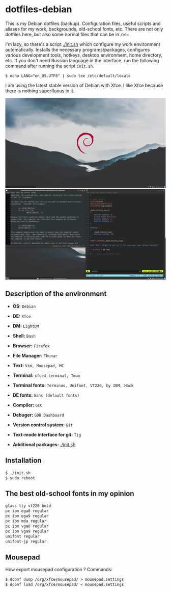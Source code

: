# dotfiles-debian
This is my Debian dotfiles (backup). Configuration files, useful scripts and aliases for my work, backgrounds,
old-school fonts, etc. There are not only dotfiles here, but also some normal files that can be in ```/etc```.

I'm lazy, so there's a script [./init.sh](https://github.com/iikrllx/dotfiles-debian/blob/master/init.sh)
which configure my work environment automatically. Installs the necessary programs/packages, configures various
development tools, hotkeys, desktop environment, home directory, etc. If you don't need Russian language in the interface,
run the following command after running the script ```init.sh```.
```
$ echo LANG="en_US.UTF8" | sudo tee /etc/default/locale
```

I am using the latest stable version of Debian with Xfce. I like Xfce because there is nothing superfluous in it.

![screenshot](./.local/share/example-b.png)
![screenshot](./.local/share/example-a.png)

## Description of the environment
- <strong>OS:</strong> ```Debian```
- <strong>DE:</strong> ```Xfce```
- <strong>DM:</strong> ```LightDM```
- <strong>Shell:</strong> ```Bash```
- <strong>Browser:</strong> ```Firefox```
- <strong>File Manager:</strong> ```Thunar```

- <strong>Text:</strong> ```Vim, Mousepad, MC```
- <strong>Terminal:</strong> ```xfce4-terminal, Tmux```
- <strong>Terminal fonts:</strong> ```Terminus, Unifont, VT220, by IBM, Hack```
- <strong>DE fonts:</strong> ```Sans (default fonts)```

- <strong>Compiler:</strong> ```GCC```
- <strong>Debuger:</strong> ```GDB Dashboard```

- <strong>Version control system:</strong> ```Git```
- <strong>Text-mode interface for git:</strong> ```Tig```

- <strong>Additional packages:</strong> [./init.sh](https://github.com/iikrllx/dotfiles-debian/blob/master/init.sh)

## Installation
```
$ ./init.sh
$ sudo reboot
```

## The best old-school fonts in my opinion
```
glass tty vt220 bold
px ibm ega8 regular
px ibm ega9 regular
px ibm mda regular
px ibm vga8 regular
px ibm vga9 regular
unifont regular
unifont-jp regular
```

## Mousepad
How export mousepad configuration ? Commands:
```
$ dconf dump /org/xfce/mousepad/ > mousepad.settings
$ dconf load /org/xfce/mousepad/ < mousepad.settings
```
